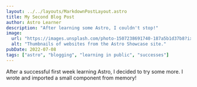 ```yaml
---
layout: ../../layouts/MarkdownPostLayout.astro
title: My Second Blog Post
author: Astro Learner
description: "After learning some Astro, I couldn't stop!"
image:
  url: "https://images.unsplash.com/photo-1507238691740-187a5b1d37b8?ixlib=rb-4.0.3&ixid=MnwxMjA3fDB8MHxzZWFyY2h8Mnx8d2Vic2l0ZXxlbnwwfHwwfHw%3D&auto=format&fit=crop&w=500&q=60"
  alt: "Thumbnails of websites from the Astro Showcase site."
pubDate: 2022-07-08
tags: ["astro", "blogging", "learning in public", "successes"]
---
```


After a successful first week learning Astro, I decided to try some more. I wrote and imported a small component from memory!
